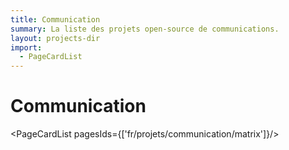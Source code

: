 ```yaml
---
title: Communication
summary: La liste des projets open-source de communications.
layout: projects-dir
import:
  - PageCardList
---
```


# Communication
<PageCardList pagesIds={['fr/projets/communication/matrix']}/>